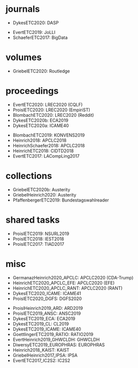 # journals
+ DykesETC2020: DASP
- EvertETC2019: JoLLI
- SchaeferETC2017: BigData

# volumes
- GriebelETC2020: Routledge

# proceedings
+ EvertETC2020: LREC2020 (CQLF)
+ ProislETC2020: LREC2020 (EmpiriST)
+ BlombachETC2020: LREC2020 (Reddit)
+ DykesETC2020b: ECA2019
+ DykesETC2020a: ICAME40
- BlombachETC2019: KONVENS2019
- Heinrich2018: APCLC2018
- HeinrichSchaefer2018: APCLC2018
- HeinrichETC2018: CIDTD2018
- EvertETC2017: LACompLing2017

# collections
- GriebelETC2020b: Austerity
- GriebelHeinrich2020: Austerity
- PfaffenbergerETC2019: Bundestagswahlreader

# shared tasks
- ProislETC2019: NSURL2019
- ProislETC2018: IEST2018
- ProislETC2017: TIAD2017

# misc
+ GermanazHeinrich2020_APCLC: APCLC2020 (CDA-Trump)
+ HeinrichETC2020_APCLC_EFE: APCLC2020 (EFE)
+ HeinrichETC2020_APCLC_RANT: APCLC2020 (RANT)
+ DykesETC2020_ICAME: ICAME41
+ ProislETC2020_DGFS: DGFS2020
- ProislHeinrich2019_ARD: ARD2019
- ProislETC2019_ANSC: ANSC2019
- DykesETC2019_ECA: ECA2019
- DykesETC2019_CL: CL2019
- DykesETC2019_ICAME: ICAME40
- GoettlingerETC2019_RATIO: RATIO2019
- EvertHeinrich2019_GHWCLDH: GHWCLDH
- DiwersyETC2019_EUROPHRAS: EUROPHRAS
- Heinrich2018_KAIST: KAIST
- GriebelHeinrich2017_IPSA: IPSA
- EvertETC2017_IC2S2: IC2S2
